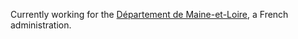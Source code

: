 Currently working for the [Département de Maine-et-Loire](https://github.com/Departement-de-Maine-et-Loire), a French administration.
